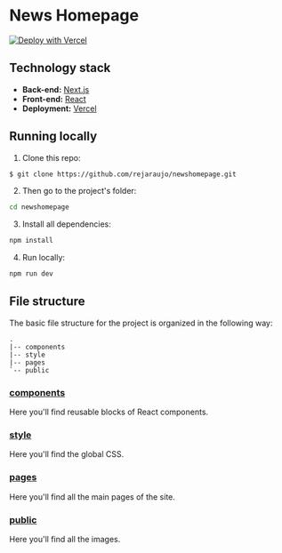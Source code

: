 # News Homepage

[![Deploy with Vercel](https://vercel.com/button)](https://vercel.com/new/clone?repository-url=https%3A%2F%2Fgithub.com%2Frejaraujo%2Fnewshomepage)

## Technology stack

- **Back-end:** [Next.js](https://nextjs.org/)
- **Front-end:** [React](https://reactjs.org/)
- **Deployment:** [Vercel](https://vercel.com/)

## Running locally

1. Clone this repo:

```sh
$ git clone https://github.com/rejaraujo/newshomepage.git
```

2. Then go to the project's folder:

```sh
cd newshomepage
```

3. Install all dependencies:

```sh
npm install
```

4. Run locally:

```sh
npm run dev
```

## File structure

The basic file structure for the project is organized in the following way:

```
.
|-- components
|-- style
|-- pages
`-- public
```

### [components](https://github.com/rejaraujo/newshomepage/tree/master/components)

Here you'll find reusable blocks of React components.

### [style](https://github.com/rejaraujo/newshomepage/tree/master/style)

Here you'll find the global CSS.

### [pages](https://github.com/rejaraujo/newshomepage/tree/master/pages)

Here you'll find all the main pages of the site.

### [public](https://github.com/rejaraujo/newshomepage/blob/master/public)

Here you'll find all the images.
